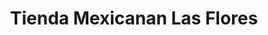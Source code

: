 ---
title: "Tienda Mexicanan Las Flores"
url: /woodruff/tienda-mexicanan-las-flores/
shop: variety store
---